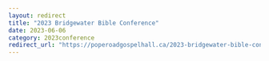 ```yaml
---
layout: redirect
title: "2023 Bridgewater Bible Conference"
date: 2023-06-06
category: 2023conference
redirect_url: "https://poperoadgospelhall.ca/2023-bridgewater-bible-conference/"
---
```


